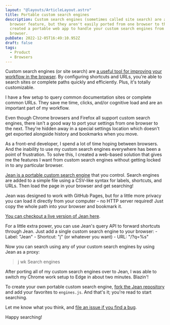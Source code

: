```yaml
---
layout: "@layouts/ArticleLayout.astro"
title: Portable custom search engines
description: Custom search engines (sometimes called site search) are a great
  browser feature, but they aren't easily ported from one browser to the next. I
  created a portable web app to handle your custom search engines from any
  browser.
pubDate: 2022-12-05T16:49:10.952Z
draft: false
tags:
  - Product
  - Browsers
---
```

Custom search engines (or site search) are [a useful tool for improving your workflow in the browser](https://zapier.com/blog/add-search-engine-to-chrome/). By configuring shortcuts and URLs, you're able to search sites or complete paths quickly and efficiently. Plus, it's totally customizable.

I﻿ have a few setup to query common documentation sites or complete common URLs. They save me time, clicks, and/or cognitive load and are an important part of my workflow.

E﻿ven though Chrome browsers and Firefox all support custom search engines, there isn't a good way to port your settings from one browser to the next. They're hidden away in a special settings location which doesn't get exported alongside history and bookmarks when you move.

A﻿s a front-end developer, I spend a lot of time hoping between browsers. And the inability to use my custom search engines everywhere has been a point of frustration. To solve this, I created a web-based solution that gives me the features I want from custom search engines without getting locked in to any particular browser.

[﻿Jean is a portable custom search engine](https://github.com/seanmcp/jean) that you control. Search engines are added to a simple file using a CSV-like syntax for labels, shortcuts, and URLs. Then load the page in your browser and get searching!

Jean was designed to work with GitHub Pages, but for a little more privacy you can load it directly from your computer – no HTTP server required! Just copy the whole path into your browser and bookmark it.

[﻿You can checkout a live version of Jean here](https://seanmcp.github.io/jean/).

F﻿or a little extra power, you can use Jean's query API to forward shortcuts through Jean. Just add a single custom search engine to your browser:
-﻿ Label: "Jean"
-﻿ Shortcut: "j" (or whatever you want)
-﻿ URL: "<your-jean-location>/?q=%s"

N﻿ow you can search using any of your custom search engines by using Jean as a proxy:

> j wk Search engines

A﻿fter porting all of my custom search engines over to Jean, I was able to switch my Chrome work setup to Edge in about two minutes. Blazin'!

T﻿o create your own portable custom search engine, [fork the Jean repository](https://github.com/seanmcp/jean/fork) and add your favorites to `engines.js`. And that's it; you're read to start searching.

L﻿et me know what you think, and [file an issue if you find a bug](https://github.com/seanmcp/jean/issues).

H﻿appy searching!
